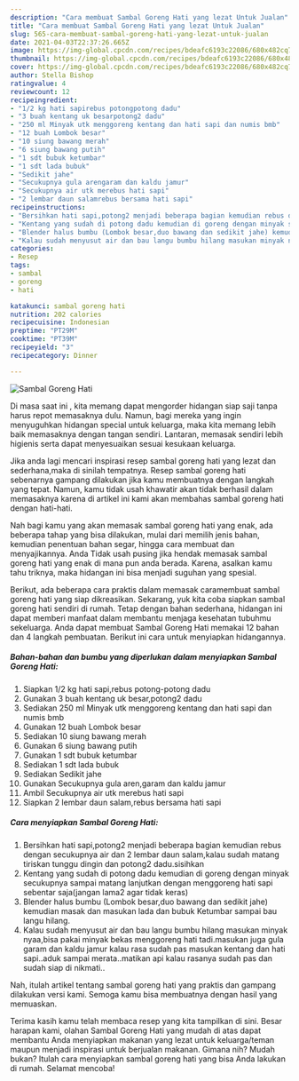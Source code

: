 ```yaml
---
description: "Cara membuat Sambal Goreng Hati yang lezat Untuk Jualan"
title: "Cara membuat Sambal Goreng Hati yang lezat Untuk Jualan"
slug: 565-cara-membuat-sambal-goreng-hati-yang-lezat-untuk-jualan
date: 2021-04-03T22:37:26.665Z
image: https://img-global.cpcdn.com/recipes/bdeafc6193c22086/680x482cq70/sambal-goreng-hati-foto-resep-utama.jpg
thumbnail: https://img-global.cpcdn.com/recipes/bdeafc6193c22086/680x482cq70/sambal-goreng-hati-foto-resep-utama.jpg
cover: https://img-global.cpcdn.com/recipes/bdeafc6193c22086/680x482cq70/sambal-goreng-hati-foto-resep-utama.jpg
author: Stella Bishop
ratingvalue: 4
reviewcount: 12
recipeingredient:
- "1/2 kg hati sapirebus potongpotong dadu"
- "3 buah kentang uk besarpotong2 dadu"
- "250 ml Minyak utk menggoreng kentang dan hati sapi dan numis bmb"
- "12 buah Lombok besar"
- "10 siung bawang merah"
- "6 siung bawang putih"
- "1 sdt bubuk ketumbar"
- "1 sdt lada bubuk"
- "Sedikit jahe"
- "Secukupnya gula arengaram dan kaldu jamur"
- "Secukupnya air utk merebus hati sapi"
- "2 lembar daun salamrebus bersama hati sapi"
recipeinstructions:
- "Bersihkan hati sapi,potong2 menjadi beberapa bagian kemudian rebus dengan secukupnya air dan 2 lembar daun salam,kalau sudah matang tiriskan tunggu dingin dan potong2 dadu.sisihkan"
- "Kentang yang sudah di potong dadu kemudian di goreng dengan minyak secukupnya sampai matang lanjutkan dengan menggoreng hati sapi sebentar saja(jangan lama2 agar tidak keras)"
- "Blender halus bumbu (Lombok besar,duo bawang dan sedikit jahe) kemudian masak dan masukan lada dan bubuk Ketumbar sampai bau langu hilang."
- "Kalau sudah menyusut air dan bau langu bumbu hilang masukan minyak nyaa,bisa pakai minyak bekas menggoreng hati tadi.masukan juga gula garam dan kaldu jamur kalau rasa sudah pas masukan kentang dan hati sapi..aduk sampai merata..matikan api kalau rasanya sudah pas dan sudah siap di nikmati.."
categories:
- Resep
tags:
- sambal
- goreng
- hati

katakunci: sambal goreng hati 
nutrition: 202 calories
recipecuisine: Indonesian
preptime: "PT29M"
cooktime: "PT39M"
recipeyield: "3"
recipecategory: Dinner

---
```



![Sambal Goreng Hati](https://img-global.cpcdn.com/recipes/bdeafc6193c22086/680x482cq70/sambal-goreng-hati-foto-resep-utama.jpg)

Di masa  saat ini , kita memang dapat mengorder hidangan siap saji tanpa harus repot memasaknya dulu. Namun, bagi mereka yang ingin menyuguhkan hidangan special untuk keluarga, maka kita memang lebih baik memasaknya dengan tangan sendiri. Lantaran, memasak sendiri lebih higienis serta dapat menyesuaikan sesuai kesukaan keluarga.

Jika anda lagi mencari inspirasi resep sambal goreng hati yang lezat dan sederhana,maka di sinilah tempatnya. Resep sambal goreng hati  sebenarnya gampang dilakukan jika kamu membuatnya dengan langkah yang tepat. Namun, kamu tidak usah khawatir akan tidak berhasil dalam memasaknya 
karena di artikel ini kami akan membahas sambal goreng hati dengan hati-hati.  



Nah bagi kamu yang akan memasak sambal goreng hati yang enak, ada beberapa tahap yang bisa dilakukan, mulai dari memilih jenis bahan, kemudian penentuan bahan segar, hingga cara membuat dan menyajikannya. Anda Tidak usah pusing jika hendak memasak sambal goreng hati yang enak di mana pun anda berada. Karena, asalkan kamu  tahu triknya, maka hidangan ini bisa menjadi suguhan yang spesial.

Berikut, ada beberapa cara praktis  dalam memasak caramembuat sambal goreng hati yang siap dikreasikan. Sekarang, yuk kita coba siapkan sambal goreng hati sendiri di rumah. Tetap dengan bahan sederhana, hidangan ini dapat memberi manfaat dalam membantu menjaga kesehatan tubuhmu sekeluarga. Anda dapat membuat Sambal Goreng Hati memakai 12 bahan dan 4 langkah pembuatan. Berikut ini cara untuk menyiapkan hidangannya.

<!--inarticleads1-->

##### Bahan-bahan dan bumbu yang diperlukan dalam menyiapkan Sambal Goreng Hati:

1. Siapkan 1/2 kg hati sapi,rebus potong-potong dadu
1. Gunakan 3 buah kentang uk besar,potong2 dadu
1. Sediakan 250 ml Minyak utk menggoreng kentang dan hati sapi dan numis bmb
1. Gunakan 12 buah Lombok besar
1. Sediakan 10 siung bawang merah
1. Gunakan 6 siung bawang putih
1. Gunakan 1 sdt bubuk ketumbar
1. Sediakan 1 sdt lada bubuk
1. Sediakan Sedikit jahe
1. Gunakan Secukupnya gula aren,garam dan kaldu jamur
1. Ambil Secukupnya air utk merebus hati sapi
1. Siapkan 2 lembar daun salam,rebus bersama hati sapi




<!--inarticleads2-->

##### Cara menyiapkan Sambal Goreng Hati:

1. Bersihkan hati sapi,potong2 menjadi beberapa bagian kemudian rebus dengan secukupnya air dan 2 lembar daun salam,kalau sudah matang tiriskan tunggu dingin dan potong2 dadu.sisihkan
1. Kentang yang sudah di potong dadu kemudian di goreng dengan minyak secukupnya sampai matang lanjutkan dengan menggoreng hati sapi sebentar saja(jangan lama2 agar tidak keras)
1. Blender halus bumbu (Lombok besar,duo bawang dan sedikit jahe) kemudian masak dan masukan lada dan bubuk Ketumbar sampai bau langu hilang.
1. Kalau sudah menyusut air dan bau langu bumbu hilang masukan minyak nyaa,bisa pakai minyak bekas menggoreng hati tadi.masukan juga gula garam dan kaldu jamur kalau rasa sudah pas masukan kentang dan hati sapi..aduk sampai merata..matikan api kalau rasanya sudah pas dan sudah siap di nikmati..




Nah, itulah artikel tentang  sambal goreng hati  yang praktis dan gampang dilakukan versi kami. Semoga kamu bisa membuatnya dengan hasil yang memuaskan. 

Terima kasih kamu telah membaca resep yang kita tampilkan di sini. Besar harapan kami, olahan  Sambal Goreng Hati yang mudah di atas dapat membantu Anda menyiapkan makanan yang lezat untuk keluarga/teman maupun menjadi inspirasi untuk berjualan makanan. Gimana nih? Mudah bukan? Itulah cara menyiapkan sambal goreng hati yang bisa Anda lakukan di rumah. Selamat mencoba!

